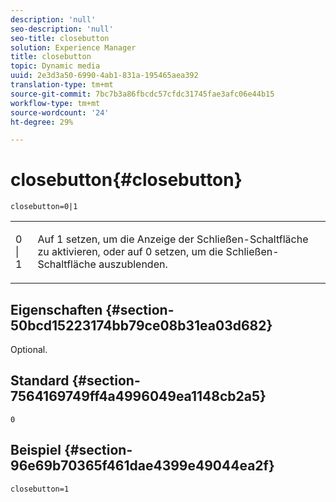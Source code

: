 ```yaml
---
description: 'null'
seo-description: 'null'
seo-title: closebutton
solution: Experience Manager
title: closebutton
topic: Dynamic media
uuid: 2e3d3a50-6990-4ab1-831a-195465aea392
translation-type: tm+mt
source-git-commit: 7bc7b3a86fbcdc57cfdc31745fae3afc06e44b15
workflow-type: tm+mt
source-wordcount: '24'
ht-degree: 29%

---
```



# closebutton{#closebutton}

`closebutton=0|1`

<table id="table_9B98C97485DD4DEB8A6ECBCE8DF6B886"> 
 <tbody> 
  <tr> 
   <td colname="col1"> <p> <span class="codeph"> 0 | 1 </span> </p> </td> 
   <td colname="col2"> <p> Auf <span class="codeph"> 1</span> setzen, um die Anzeige der Schließen-Schaltfläche zu aktivieren, oder auf <span class="codeph"> 0</span> setzen, um die Schließen-Schaltfläche auszublenden. </p> </td> 
  </tr> 
 </tbody> 
</table>

## Eigenschaften {#section-50bcd15223174bb79ce08b31ea03d682}

Optional.

## Standard {#section-7564169749ff4a4996049ea1148cb2a5}

`0`

## Beispiel {#section-96e69b70365f461dae4399e49044ea2f}

`closebutton=1`
